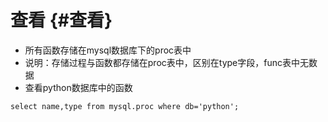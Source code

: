 # 查看 {#查看}

* 所有函数存储在mysql数据库下的proc表中
* 说明：存储过程与函数都存储在proc表中，区别在type字段，func表中无数据
* 查看python数据库中的函数

```
select name,type from mysql.proc where db='python';
```



